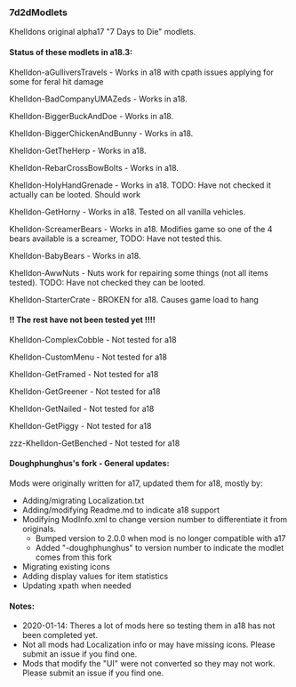 ### 7d2dModlets
Khelldons original alpha17 "7 Days to Die" modlets.

#### Status of these modlets in a18.3:
Khelldon-aGulliversTravels - Works in a18 with cpath issues applying for some for feral hit damage

Khelldon-BadCompanyUMAZeds - Works in a18.

Khelldon-BiggerBuckAndDoe - Works in a18.

Khelldon-BiggerChickenAndBunny - Works in a18.

Khelldon-GetTheHerp - Works in a18.

Khelldon-RebarCrossBowBolts - Works in a18.

Khelldon-HolyHandGrenade - Works in a18.  TODO: Have not checked it actually can be looted. Should work

Khelldon-GetHorny - Works in a18. Tested on all vanilla vehicles.

Khelldon-ScreamerBears - Works in a18. Modifies game so one of the 4 bears available is a screamer, TODO: Have not tested this.

Khelldon-BabyBears - Works in a18.

Khelldon-AwwNuts - Nuts work for repairing some things (not all items tested). TODO: Have not checked they can be looted.

Khelldon-StarterCrate - BROKEN for a18.  Causes game load to hang

#### !! The rest have not been tested yet !!!!

Khelldon-ComplexCobble - Not tested for a18

Khelldon-CustomMenu - Not tested for a18

Khelldon-GetFramed - Not tested for a18

Khelldon-GetGreener - Not tested for a18

Khelldon-GetNailed - Not tested for a18

Khelldon-GetPiggy - Not tested for a18

zzz-Khelldon-GetBenched - Not tested for a18

#### Doughphunghus's fork - General updates:
Mods were originally written for a17, updated them for a18, mostly by:
- Adding/migrating Localization.txt
- Adding/modifying Readme.md to indicate a18 support
- Modifying ModInfo.xml to change version number to  differentiate it from originals.
  - Bumped version to 2.0.0 when mod is no longer compatible with a17
  - Added "-doughphunghus" to version number to indicate the modlet comes from this fork
- Migrating existing icons
- Adding display values for item statistics
- Updating xpath when needed

#### Notes:
- 2020-01-14: Theres a lot of mods here so testing them in a18 has not been completed yet.
- Not all mods had Localization info or may have missing icons.  Please submit an issue if you find one.
- Mods that modify the "UI" were not converted so they may not work. Please submit an issue if you find one.
